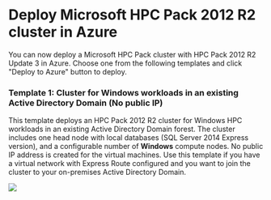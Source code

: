 # Deploy Microsoft HPC Pack 2012 R2 cluster in Azure

You can now deploy a Microsoft HPC Pack cluster with HPC Pack 2012 R2 Update 3 in Azure. Choose one from the following templates and click "Deploy to Azure" button to deploy.

### Template 1: Cluster for Windows workloads in an existing Active Directory Domain (No public IP)
This template deploys an HPC Pack 2012 R2 cluster for Windows HPC workloads in an existing Active Directory Domain forest. The cluster includes one head node with local databases (SQL Server 2014 Express version), and a configurable number of **Windows** compute nodes. No public IP address is created for the virtual machines. Use this template if you have a virtual network with Express Route configured and you want to join the cluster to your on-premises Active Directory Domain.

<a href="https://portal.azure.com/#create/Microsoft.Template/uri/https%3A%2F%2Fraw.githubusercontent.com%2FMsHpcPack%2FHPCPack2012R2%2Fexistingvnet%2Fnewcluster-templates%2Fwincn-existing-ad-no-public-ip.json" target="_blank">
    <img src="http://azuredeploy.net/deploybutton.png"/>
</a>

